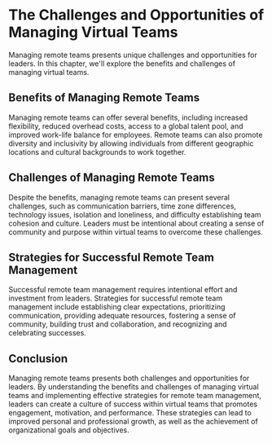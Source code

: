 The Challenges and Opportunities of Managing Virtual Teams
============================================================================================================

Managing remote teams presents unique challenges and opportunities for leaders. In this chapter, we'll explore the benefits and challenges of managing virtual teams.

Benefits of Managing Remote Teams
---------------------------------

Managing remote teams can offer several benefits, including increased flexibility, reduced overhead costs, access to a global talent pool, and improved work-life balance for employees. Remote teams can also promote diversity and inclusivity by allowing individuals from different geographic locations and cultural backgrounds to work together.

Challenges of Managing Remote Teams
-----------------------------------

Despite the benefits, managing remote teams can present several challenges, such as communication barriers, time zone differences, technology issues, isolation and loneliness, and difficulty establishing team cohesion and culture. Leaders must be intentional about creating a sense of community and purpose within virtual teams to overcome these challenges.

Strategies for Successful Remote Team Management
------------------------------------------------

Successful remote team management requires intentional effort and investment from leaders. Strategies for successful remote team management include establishing clear expectations, prioritizing communication, providing adequate resources, fostering a sense of community, building trust and collaboration, and recognizing and celebrating successes.

Conclusion
----------

Managing remote teams presents both challenges and opportunities for leaders. By understanding the benefits and challenges of managing virtual teams and implementing effective strategies for remote team management, leaders can create a culture of success within virtual teams that promotes engagement, motivation, and performance. These strategies can lead to improved personal and professional growth, as well as the achievement of organizational goals and objectives.
